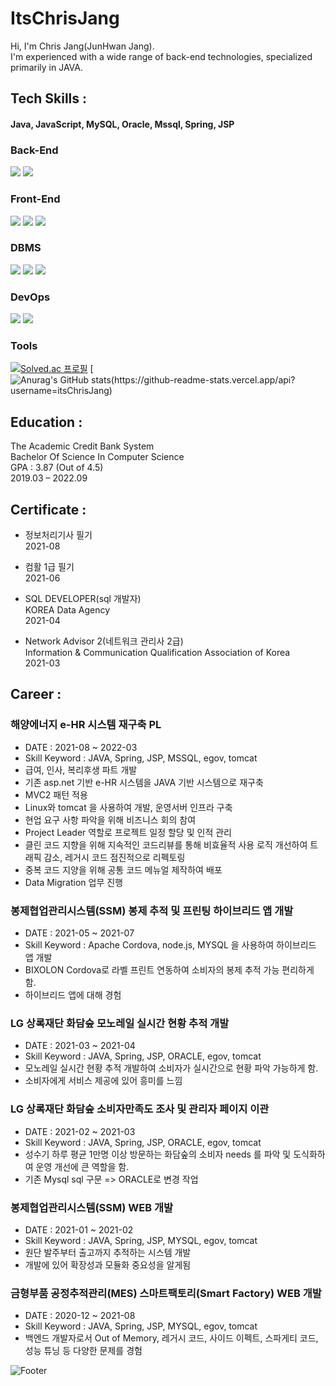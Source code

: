 # ItsChrisJang
Hi, I'm Chris Jang(JunHwan Jang).<br/>
I'm experienced with a wide range of back-end technologies, specialized primarily in JAVA.

## Tech Skills :
#### Java, JavaScript, MySQL, Oracle, Mssql, Spring, JSP
### Back-End
<img src="https://img.shields.io/badge/Java-007396?style=flat-square&logo=Java&logoColor=white"/></a>
<img src="https://img.shields.io/badge/Spring-6DB33F?style=flat-square&logo=Spring&logoColor=white"/></a>

### Front-End
<img src="https://img.shields.io/badge/HTML5-E34F26?style=flat-square&logo=HTML5&logoColor=white"/></a>
<img src="https://img.shields.io/badge/CSS3-1572B6?style=flat-square&logo=CSS3&logoColor=white"/></a>
<img src="https://img.shields.io/badge/JavaScript-F7DF1E?style=flat-square&logo=JavaScript&logoColor=white"/></a>

### DBMS
<img src="https://img.shields.io/badge/MySQL-4479A1?style=flat-square&logo=MySQL&logoColor=white"/></a>
<img src="https://img.shields.io/badge/Oracle-F80000?style=flat-square&logo=Oracle&logoColor=white"/></a>
<img src="https://img.shields.io/badge/Microsoft SQL Server-CC2927?style=flat-square&logo=Microsoft SQL Server&logoColor=white"/></a>

### DevOps
<img src="https://img.shields.io/badge/Eclipse IDE-2C2255?style=flat-square&logo=Eclipse IDE&logoColor=white"/></a>
<img src="https://img.shields.io/badge/GitHub-181717?style=flat-square&logo=GitHub&logoColor=white"/></a>


### Tools


[![Solved.ac
프로필](http://mazassumnida.wtf/api/v2/generate_badge?boj=qiiopasd)](https://solved.ac/qiiopasd)
[![Anurag's GitHub stats(https://github-readme-stats.vercel.app/api?username=itsChrisJang)](https://github.com/itsChrisJang/github-readme-stats)

## Education :
The Academic Credit Bank System<br/>
Bachelor Of Science In Computer Science<br/>
GPA : 3.87 (Out of 4.5)<br/>
2019.03 – 2022.09

## Certificate :
- 정보처리기사 필기<br/>
2021-08

- 컴활 1급 필기<br/>
2021-06

- SQL DEVELOPER(sql 개발자)<br/>
KOREA Data Agency<br/>
2021-04 

- Network Advisor 2(네트워크 관리사 2급)<br/>
Information & Communication Qualification Association of Korea<br/>
2021-03 

## Career :
### 해양에너지 e-HR 시스템 재구축 PL<br/>
- DATE : 2021-08 ~ 2022-03<br/>
- Skill Keyword : JAVA, Spring, JSP, MSSQL, egov, tomcat<br/>
- 급여, 인사, 복리후생 파트 개발<br/>
- 기존 asp.net 기반 e-HR 시스템을 JAVA 기반 시스템으로 재구축<br/>
- MVC2 패턴 적용<br/>
- Linux와 tomcat 을 사용하여 개발, 운영서버 인프라 구축<br/>
- 현업 요구 사항 파악을 위해 비즈니스 회의 참여<br/>
- Project Leader 역할로 프로젝트 일정 할당 및 인적 관리<br/>
- 클린 코드 지향을 위해 지속적인 코드리뷰를 통해 비효율적 사용 로직 개선하여 트래픽 감소, 레거시 코드 점진적으로 리펙토링<br/>
- 중복 코드 지양을 위해 공통 코드 메뉴얼 제작하여 배포<br/>
- Data Migration 업무 진행<br/>

### 봉제협업관리시스템(SSM) 봉제 추적 및 프린팅 하이브리드 앱 개발<br/>
- DATE : 2021-05 ~ 2021-07<br/>
- Skill Keyword : Apache Cordova, node.js, MYSQL 을 사용하여 하이브리드 앱 개발<br/>
- BIXOLON Cordova로 라벨 프린트 연동하여 소비자의 봉제 추적 가능 편리하게 함.<br/>
- 하이브리드 앱에 대해 경험<br/>

### LG 상록재단 화담숲 모노레일 실시간 현황 추적 개발<br/>
- DATE : 2021-03 ~ 2021-04<br/>
- Skill Keyword : JAVA, Spring, JSP, ORACLE, egov, tomcat<br/>
- 모노레일 실시간 현황 추적 개발하여 소비자가 실시간으로 현황 파악 가능하게 함.<br/>
- 소비자에게 서비스 제공에 있어 흥미를 느낌<br/>

### LG 상록재단 화담숲 소비자만족도 조사 및 관리자 페이지 이관<br/>
- DATE : 2021-02 ~ 2021-03 <br/>
- Skill Keyword : JAVA, Spring, JSP, ORACLE, egov, tomcat<br/>
- 성수기 하루 평균 1만명 이상 방문하는 화담숲의 소비자 needs 를 파악 및 도식화하여 운영 개선에 큰 역할을 함.<br/>
- 기존 Mysql sql 구문 => ORACLE로 변경 작업<br/>

### 봉제협업관리시스템(SSM) WEB 개발 <br/>
- DATE : 2021-01 ~ 2021-02<br/>
- Skill Keyword : JAVA, Spring, JSP, MYSQL, egov, tomcat<br/>
- 원단 발주부터 출고까지 추적하는 시스템 개발<br/>
- 개발에 있어 확장성과 모듈화 중요성을 알게됨<br/>

### 금형부품 공정추적관리(MES) 스마트팩토리(Smart Factory) WEB 개발 <br/>
- DATE : 2020-12 ~ 2021-08<br/>
- Skill Keyword : JAVA, Spring, JSP, MYSQL, egov, tomcat<br/>
- 백엔드 개발자로서 Out of Memory, 레거시 코드, 사이드 이펙트, 스파게티 코드, 성능 튜닝 등 다양한 문제를 경험<br/>

![Footer](https://capsule-render.vercel.app/api?type=waving&color=auto&height=200&section=footer)
